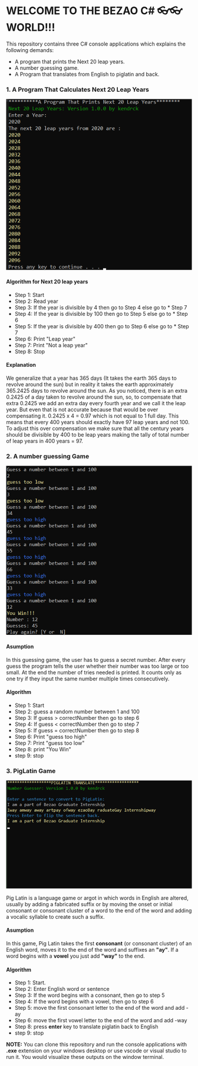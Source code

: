 #   WELCOME TO THE BEZAO  C# 👓👓 WORLD!!!
This repository contains three  C# console applications which explains the following demands:

* A program that prints the Next 20 leap years.
*  A number guessing game.
* A Program that translates from English to piglatin and back.


### 1.  A Program That Calculates  Next 20 Leap Years
  !["leap years"](https://github.com/kendrickchibueze/-Modern-Node-on-AWS/blob/main/aws-images/Screenshot%20(214).png?raw=true)

#### Algorithm for Next 20 leap years
* Step 1: Start
* Step 2: Read year
* Step 3: If the year is divisible by 4 then go to Step 4 else go to * Step 7
* Step 4: If the year is divisible by 100 then go to Step 5 else go to * Step 6
* Step 5: If the year is divisible by 400 then go to Step 6 else go to * Step 7
* Step 6: Print "Leap year"
* Step 7: Print "Not a leap year"
* Step 8: Stop

####  Explanation
We generalize that a year has 365 days (It takes the earth 365 days to revolve around the sun) but in reality it takes the earth approximately 365.2425 days to revolve around the sun.
As you noticed, there is an extra 0.2425 of a day taken to revolve around the sun, so, to compensate that extra 0.2425 we add an extra day every fourth year and we call it the leap year. But even that is not accurate because that would be over compensating it. 0.2425 x 4 = 0.97 which is not equal to 1 full day.
This means that every 400 years should exactly have 97 leap years and not 100. To adjust this over compensation we make sure that all the century years should be divisible by 400 to be leap years making the tally of total number of leap years in 400 years = 97.

###   2.  A number guessing Game
![guess-game](https://github.com/kendrickchibueze/-Modern-Node-on-AWS/blob/main/aws-images/Screenshot%20(213).png?raw=true)


#### Asumption
In this guessing game, the user has to guess a secret number. After every guess the program tells the user whether their number was too large or too small. At the end the number of tries needed is printed. It counts only as one try if they input the same number multiple times consecutively.


#### Algorithm
* Step 1: Start
* Step 2: guess a random number between 1  and 100
* Step 3: If guess > correctNumber then go to step 6
* Step 4: If guess < correctNumber then go to step 7
* Step 5: If guess = correctNumber then go to step 8
* Step 6: Print "guess too high"
* Step 7: Print "guess too low"
* Step 8: print "You Win"
* step 9: stop



###  3.  PigLatin Game
![PigLatin](https://github.com/kendrickchibueze/-Modern-Node-on-AWS/blob/main/aws-images/Screenshot%20(210).png?raw=true)

Pig Latin is a language game or argot in which words in English are altered, usually by adding a fabricated suffix or by moving the onset or initial consonant or consonant cluster of a word to the end of the word and adding a vocalic syllable to create such a suffix.

#### Asumption

In this game, Pig Latin takes the first __consonant__ (or consonant cluster) of an English word, moves it to the end of the word and suffixes an __"ay"__.
If a word begins with a __vowel__ you just add __"way"__ to the end.


####  Algorithm
* Step 1: Start.
* Step 2: Enter English word or sentence
* Step 3: If the word begins with a consonant, then go to step 5
* Step 4: If the word begins with a vowel, then go to step 6
* Step 5: move the first consonant letter to the end of the word and add -ay
* Step 6: move the first vowel letter to the end of the word and add -way
* Step 8: press **enter** key to translate piglatin back to English
* step 9: stop


__NOTE:__ You can clone this repository and run the console applications with **.exe** extension on your windows desktop or use vscode or visual studio to run it. You would visualize  these outputs on the  window terminal.
